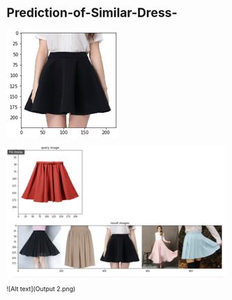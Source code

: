 # Prediction-of-Similar-Dress-

![Alt text](Unknown.png)

![Alt text](Output.png)

![Alt text](Output 2.png)
